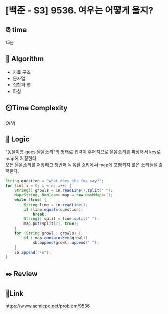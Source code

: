 # [백준 - S3] 9536. 여우는 어떻게 울지?

## ⏰ **time**

15분

## :pushpin: **Algorithm**

- 자료 구조
- 문자열
- 집합과 맵
- 파싱
## ⏲️**Time Complexity**

$O(N)$

## :round_pushpin: **Logic**
"동물이름 goes 울음소리"의 형태로 입력이 주어지므로 울음소리를 파싱해서 key로 map에 저장한다.  
모든 울음소리를 저장하고 첫번째 녹음된 소리에서 map에 포함되지 않은 소리들을 출력한다.
```java
String question = "what does the fox say?";
for (int i = 0; i < n; i++) {
    String[] growls = in.readLine().split(" ");
    Map<String, Boolean> map = new HashMap<>();
    while (true) {
        String line = in.readLine();
        if (line.equals(question))
            break;
        String[] split = line.split(" ");
        map.put(split[2], true);
    }
    for (String growl : growls) {
        if (!map.containsKey(growl))
            sb.append(growl).append(" ");
    }
    sb.append("\n");
}
```

## :black_nib: **Review**

## 📡**Link**

https://www.acmicpc.net/problem/9536